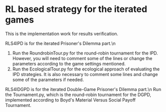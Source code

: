 # RL based strategy for the iterated games

This is the implementation work for results verification.

RLS4IPD is for the iterated Prisoner's Dilemma part.\n
1. Run the RoundrobinTour.py for the round-robin tournament for the IPD. However, you will need to comment some of the lines or change the parameters according to the game settings mentioned.
2. Run the EcologicalTour.py for the ecological approach of evaluating the IPD strategies. It is also necessary to comment some lines and change some of the parameters if needed. 

RLS4IDGPD is for the iterated Double-Game Prisoner's Dilemma part.\n
Run the Tournament.py, which is the round-robin tournament for the DGPD, implemented according to Boyd's Material Versus Social Payoff Tournament. 
